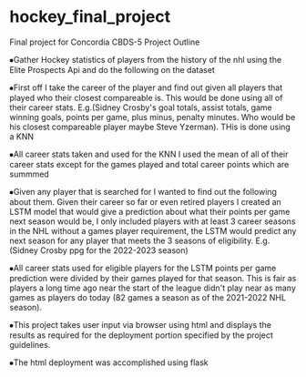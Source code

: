 # hockey_final_project
Final project for Concordia CBDS-5
Project Outline

⦁Gather Hockey statistics of players from the history of the nhl using the Elite Prospects Api and do the following on the dataset


⦁First off I take the career of the player and find out given all players that played who their closest compareable is. This would be done using all of their career stats. E.g.(Sidney Crosby's goal totals, assist totals, game winning goals, points per game, plus minus, penalty minutes. Who would be his closest compareable player maybe Steve Yzerman). THis is done using a KNN

⦁All career stats taken and used for the KNN I used the mean of all of their career stats except for the games played and total career points which are summmed

⦁Given any player that is searched for I wanted to find out the following about them. Given their career so far or even retired players I created an LSTM model that would give a prediction about what their points per game next season would be, I only included players with at least 3 career seasons in the NHL without a games player requirement, the LSTM would predict any next season for any player that meets the 3 seasons of eligibility. E.g.(Sidney Crosby ppg for the 2022-2023 season)


⦁All career stats used for eligible players for the LSTM points per game prediction were divided by their games played for that season. This is fair as players a long time ago near the start of the league didn't play near as many games as players do today (82 games a season as of the 2021-2022 NHL season).


⦁This project takes user input via browser using html and displays the results as required for the deployment portion specified by the project guidelines.


⦁The html deployment was accomplished using flask 


